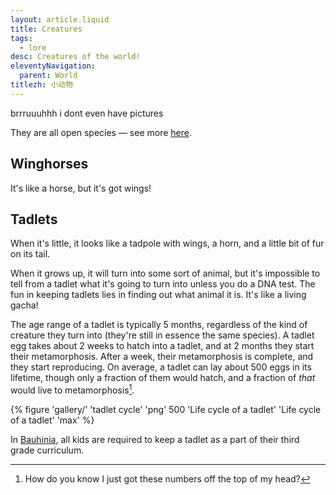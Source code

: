 ```yaml
---
layout: article.liquid
title: Creatures
tags:
  - lore
desc: Creatures of the world!
eleventyNavigation:
  parent: World
titlezh: 小动物
---
```


brrruuuhhh i dont even have pictures

They are all open species — see more [here](/about/#fan-content).

## Winghorses

It's like a horse, but it's got wings!

## Tadlets

When it's little, it looks like a tadpole with wings, a horn, and a little bit of fur on its tail.

When it grows up, it will turn into some sort of animal, but it's impossible to tell from a tadlet what it's going to turn into unless you do a DNA test. The fun in keeping tadlets lies in finding out what animal it is. It's like a living gacha!

The age range of a tadlet is typically 5 months, regardless of the kind of creature they turn into (they're still in essence the same species). A tadlet egg takes about 2 weeks to hatch into a tadlet, and at 2 months they start their metamorphosis. After a week, their metamorphosis is complete, and they start reproducing. On average, a tadlet can lay about 500 eggs in its lifetime, though only a fraction of them would hatch, and a fraction of *that* would live to metamorphosis[^1].

{% figure 'gallery/' 'tadlet cycle' 'png' 500 'Life cycle of a tadlet' 'Life cycle of a tadlet' 'max' %}

In [Bauhinia](/world/bauhinia/), all kids are required to keep a tadlet as a part of their third grade curriculum.

[^1]: How do you know I just got these numbers off the top of my head?
